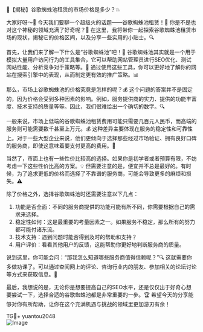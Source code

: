 🌟【揭秘】谷歌蜘蛛池租赁的市场价格是多少？💥

大家好呀～👋 今天我们要聊一个超级火的话题——谷歌蜘蛛池租赁！🚀 你是不是也对这个神秘的领域充满了好奇呢？🤔 在这里，我将带你一起探索谷歌蜘蛛池租赁市场的现状，揭秘它的价格区间，以及分享一些实用的小贴士。🔍

首先，让我们来了解一下什么是“谷歌蜘蛛池”吧！🤖 谷歌蜘蛛池其实就是一个用于模拟大量用户访问行为的工具集合，它可以帮助网站管理员进行SEO优化、测试网站性能、分析竞争对手策略等。🎯 通过使用这些工具，你可以更好地了解你的网站在搜索引擎中的表现，从而制定更有效的推广策略。📊

那么，市场上谷歌蜘蛛池的价格究竟是怎样的呢？💰 这个问题的答案并不是固定的，因为价格会受到多种因素的影响。例如，服务提供商的实力、提供的功能丰富度、技术支持的质量等等。因此，我们很难给出一个确切的数字。🔍

一般来说，市场上低端的谷歌蜘蛛池租赁费用可能只需要几百元人民币，而高端的服务则可能需要数千甚至上万元。💰 这种差异主要体现在服务的稳定性和可靠性上。对于一些大型企业来说，他们更倾向于选择那些经过市场验证、拥有良好口碑的服务商，即使这意味着要支付更高的费用。💼

当然了，市面上也有一些性价比较高的选择。如果你是初学者或者预算有限，不妨考虑一下这些性价比高的方案。💡 但需要注意的是，便宜并不总是最好的。有时候，为了追求更低的价格而选择了不靠谱的服务商，可能会导致更多的麻烦和损失。⚠️

除了价格之外，选择谷歌蜘蛛池时还需要注意以下几点：
1. 功能是否全面：不同的服务商提供的功能可能有所不同，你需要根据自己的需求来选择。
2. 稳定性如何：这是最重要的考量因素之一。如果服务不稳定，那么所有的努力都可能付诸东流。
3. 技术支持：遇到问题时能否得到及时的帮助和支持？
4. 用户评价：看看其他用户的反馈，这能帮助你更好地判断服务商的质量。

说到这里，你可能会问：“那我怎么知道哪些服务商值得信赖呢？”🔍 这就需要你多做功课了。可以通过查阅网上的评论、咨询行业内的朋友、参加相关的论坛讨论等方式来获取信息。📖

最后，我想说的是，无论你是想要提高自己的SEO水平，还是仅仅出于好奇心想要尝试一下，选择合适的谷歌蜘蛛池都是非常重要的一步。🏆 希望今天的分享能够对你有所帮助，让你在这个充满机遇与挑战的领域里更加游刃有余！

TG💪+ yuantou2048  
![Image](https://github.com/user-attachments/assets/42a5a4a5-fea9-4a1d-8aa0-73e57e430cca)